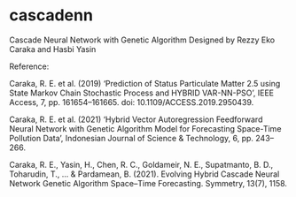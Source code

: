 # cascadenn
Cascade Neural Network with Genetic Algorithm
Designed by Rezzy Eko Caraka and Hasbi Yasin

Reference:

Caraka, R. E. et al. (2019) ‘Prediction of Status Particulate Matter 2.5 using State Markov Chain Stochastic Process and HYBRID VAR-NN-PSO’, IEEE Access, 7, pp. 161654–161665. doi: 10.1109/ACCESS.2019.2950439.

Caraka, R. E. et al. (2021) ‘Hybrid Vector Autoregression Feedforward Neural Network with Genetic Algorithm Model for Forecasting Space-Time Pollution Data’, Indonesian Journal of Science & Technology, 6, pp. 243–266.

Caraka, R. E., Yasin, H., Chen, R. C., Goldameir, N. E., Supatmanto, B. D., Toharudin, T., ... & Pardamean, B. (2021). Evolving Hybrid Cascade Neural Network Genetic Algorithm Space–Time Forecasting. Symmetry, 13(7), 1158.
	
